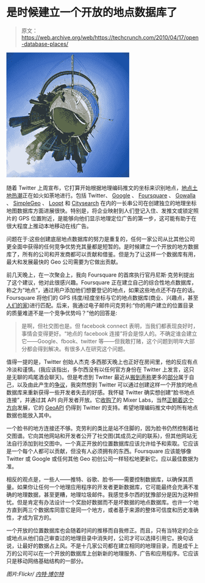 # 是时候建立一个开放的地点数据库了

> 原文：<https://web.archive.org/web/https://techcrunch.com/2010/04/17/open-database-places/>

![](img/54bfa25bbafe6b5b5b75875914981d0f.png)

随着 Twitter 上周宣布，它打算开始根据地理编码推文的坐标来识别地点，[地点土地热潮](https://web.archive.org/web/20230305230833/https://techcrunch.com/2009/12/23/location-2010/)正在如火如荼地进行。包括 Twitter、 [Google](https://web.archive.org/web/20230305230833/https://techcrunch.com/2009/12/16/check-in-google-foursquare-loopt/) 、 [Foursquare](https://web.archive.org/web/20230305230833/http://www.crunchbase.com/company/foursquare/posts) 、 [Gowalla](https://web.archive.org/web/20230305230833/http://www.crunchbase.com/product/gowalla/posts) 、 [SimpleGeo](https://web.archive.org/web/20230305230833/https://techcrunch.com/2010/03/19/location-gold-rush/) 、 [Loopt](https://web.archive.org/web/20230305230833/https://techcrunch.com/2009/11/03/loopt-shifts-its-strategy-to-tap-the-pulse-of-location/) 和 [Citysearch](https://web.archive.org/web/20230305230833/https://techcrunch.com/2010/01/29/citysearch-citygrid-local-advertising/) 在内的一长串公司在创建独立的地理坐标地图数据库方面进展很快。特别是，将企业映射到人们登记入住、发推文或锁定照片的 GPS 位置附近，是能够向他们显示地理定位广告的第一步，这可能有助于在很大程度上推动本地移动在线广告。

问题在于:这些创建底层地点数据库的努力是重复的，任何一家公司从比其他公司更全面中获得的任何竞争优势充其量都是短暂的。是时候建立一个开放的地方数据库了，所有的公司和开发商都可以贡献和借鉴。但是为了让这样一个数据库有用，最大和发展最快的 Geo 公司需要为它做出贡献。

前几天晚上，在一次聚会上，我向 Foursquare 的首席执行官丹尼斯·克劳利提出了这个建议，他对此很感兴趣。Foursquare 正在建立自己的综合性地点数据库，称之为“地点”，通过用户添加他们想要登记的地点，如果这些地点还不存在的话。Foursquare 将他们的 GPS 纬度/经度坐标与它的地点数据库(商业、兴趣点，甚至[人们的家](https://web.archive.org/web/20230305230833/https://techcrunch.com/2010/02/17/please-rob-me-makes-foursquare-super-useful-for-burglars/))进行匹配。后来，我通过电子邮件问克劳利:“你的用户建立的位置目录的质量难道不是一个竞争优势吗？”他的回答是:

> 是啊，但社交图也是。但 facebook connect 表明，当我们都表现良好时，事情会变得更好。“地点的 facebook 连接”将会是惊人的。不确定谁会建立它——Google、fbook、twitter 等——但我敢打赌，这个问题到明年大部分都会得到解决。有很多人在研究这个问题。

值得一提的是，Twitter 创始人杰克·多西那天晚上也正好在房间里，他的反应有点冷淡和谨慎。(我应该指出，多尔西没有以任何官方身份在 Twitter 上发言，这只是无聊的鸡尾酒会聊天)。但是考虑到 Twitter 最近从[搬到](https://web.archive.org/web/20230305230833/https://techcrunch.com/2010/04/09/twitter-fills-its-first-hole-with-an-official-blackberry-app/)[声称](https://web.archive.org/web/20230305230833/https://techcrunch.com/2010/04/09/twitter-acquires-tweetie/)更多的[部分](https://web.archive.org/web/20230305230833/https://techcrunch.com/2010/04/14/twitter-confirms-it-will-launch-its-own-link-shortener/)属于自己，以及由此产生的[争议](https://web.archive.org/web/20230305230833/https://techcrunch.com/2010/04/17/seesmic-tweetmeme-say-twitter-ecosystem-is-just-fine-thank-you/)，我突然想到 Twitter 可以通过创建这样一个开放的地点数据库来重新获得一些开发者失去的好感。我怀疑 Twitter 确实想创建“脸书地点连接”，并通过其 API 向开发者开放。它[收购了](https://web.archive.org/web/20230305230833/https://techcrunch.com/2009/12/23/twitter-acquires-mixer-labs/)的 Mixer Labs，当然[正朝着这个方向](https://web.archive.org/web/20230305230833/https://techcrunch.com/2009/11/12/geoapi-places-twitter-flickr/)发展，它的 [GeoAPI](https://web.archive.org/web/20230305230833/http://geoapi.com/) 仍得到 Twitter 的支持。希望地理编码推文中的所有地点数据也能放入其中。

一个脸书的地方连接还不够。克劳利的类比是站不住脚的，因为脸书仍然控制着社交图谱。它向其他网站和开发者公开了社交图(其成员之间的联系)，但其他网站无法自行添加到社交图中。一个真正开放的位置数据库应该允许给予和索取。它应该是一个每个人都可以贡献，但没有人必须拥有的东西。Foursquare 应该能够像 Twitter 或 Google 或任何其他 Geo 初创公司一样轻松地更新它。应以最佳数据为准。

相反的观点是，一些人——推特、谷歌、脸书——需要控制数据库，以确保其质量。如果你让任何一个地理应用程序的开发者更新数据库，它可能最终会充满不准确的地理数据，甚至更糟，地理垃圾邮件。我感觉多尔西的犹豫部分是因为这种担忧。但是肯定有办法设计一个奖励好数据而不是坏数据的地点数据库。也许一个地方直到两三个数据库同意它是同一个地方，或者基于来源的整体可信度和历史准确性，才成为官方的。

一个开放的位置数据库也会随着时间的推移而自我修正。而且，只有当特定的企业或地点从他们自己审查过的地理目录中消失时，公司才可以选择引用它。换句话说，让最好的数据占上风。不是十几家公司都在建立相同的地理目录，而是成千上万的公司可以在一个开放的数据库上创新新的地理服务、广告和应用程序。它应该只是移动网络基础结构的一部分。

*图片:Flickr/ [内特·博尔特](https://web.archive.org/web/20230305230833/http://www.flickr.com/photos/boltron/2947116237/)*
